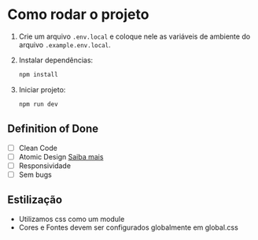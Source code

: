 # Como rodar o projeto

1. Crie um arquivo `.env.local` e coloque nele as variáveis de ambiente do arquivo `.example.env.local`.

3. Instalar dependências:

    ```bash
    npm install
    ```

4. Iniciar projeto:

    ```bash
    npm run dev
    ```

## Definition of Done

- [ ] Clean Code
- [ ] Atomic Design [Saiba mais](https://medium.com/rd-shipit/como-criar-componentes-react-com-uma-arquitetura-escal%C3%A1vel-usando-atomic-design-74a67aaf47e0)
- [ ] Responsividade
- [ ] Sem bugs

## Estilização

- Utilizamos css como um module
- Cores e Fontes devem ser configurados globalmente em global.css
